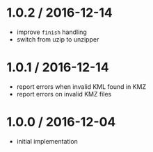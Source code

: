 
1.0.2 / 2016-12-14
==================

 * improve `finish` handling
 * switch from uzip to unzipper

1.0.1 / 2016-12-14
==================

 * report errors when invalid KML found in KMZ
 * report errors on invalid KMZ files

1.0.0 / 2016-12-04
==================

 * initial implementation
